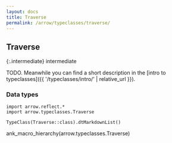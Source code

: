 ```yaml
---
layout: docs
title: Traverse
permalink: /arrow/typeclasses/traverse/
---
```


## Traverse

{:.intermediate}
intermediate

TODO. Meanwhile you can find a short description in the [intro to typeclasses]({{ '/typeclasses/intro/' | relative_url }}).


### Data types

```kotlin:ank:replace
import arrow.reflect.*
import arrow.typeclasses.Traverse

TypeClass(Traverse::class).dtMarkdownList()
```

ank_macro_hierarchy(arrow.typeclasses.Traverse)
